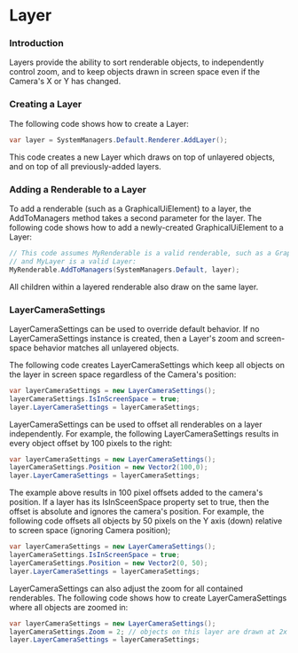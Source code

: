 # Layer

### Introduction

Layers provide the ability to sort renderable objects, to independently control zoom, and to keep objects drawn in screen space even if the Camera's X or Y has changed.

### Creating a Layer

The following code shows how to create a Layer:

```csharp
var layer = SystemManagers.Default.Renderer.AddLayer();
```

This code creates a new Layer which draws on top of unlayered objects, and on top of all previously-added layers.

### Adding a Renderable to a Layer

To add a renderable (such as a GraphicalUiElement) to a layer, the AddToManagers method takes a second parameter for the layer. The following code shows how to add a newly-created GraphicalUiElement to a Layer:

```csharp
// This code assumes MyRenderable is a valid renderable, such as a GraphicalUiElement
// and MyLayer is a valid Layer:
MyRenderable.AddToManagers(SystemManagers.Default, layer);
```

All children within a layered renderable also draw on the same layer.

### LayerCameraSettings

LayerCameraSettings can be used to override default behavior. If no LayerCameraSettings instance is created, then a Layer's zoom and screen-space behavior matches all unlayered objects.

The following code creates LayerCameraSettings which keep all objects on the layer in screen space regardless of the Camera's position:

```csharp
var layerCameraSettings = new LayerCameraSettings();
layerCameraSettings.IsInScreenSpace = true;
layer.LayerCameraSettings = layerCameraSettings;
```

LayerCameraSettings can be used to offset all renderables on a layer independently. For example, the following LayerCameraSettings results in every object offset by 100 pixels to the right:

```csharp
var layerCameraSettings = new LayerCameraSettings();
layerCameraSettings.Position = new Vector2(100,0);
layer.LayerCameraSettings = layerCameraSettings;
```

The example above results in 100 pixel offsets added to the camera's position. If a layer has its IsInSceenSpace property set to true, then the offset is absolute and ignores the camera's position. For example, the following code offsets all objects by 50 pixels on the Y axis (down) relative to screen space (ignoring Camera position);

```csharp
var layerCameraSettings = new LayerCameraSettings();
layerCameraSettings.IsInScreenSpace = true;
layerCameraSettings.Position = new Vector2(0, 50);
layer.LayerCameraSettings = layerCameraSettings;
```

LayerCameraSettings can also adjust the zoom for all contained renderables. The following code shows how to create LayerCameraSettings where all objects are zoomed in:

```csharp
var layerCameraSettings = new LayerCameraSettings();
layerCameraSettings.Zoom = 2; // objects on this layer are drawn at 2x zoom
layer.LayerCameraSettings = layerCameraSettings;
```
